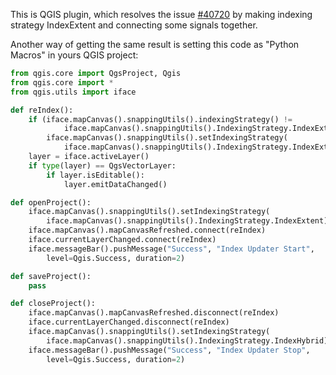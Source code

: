 This is QGIS plugin, which resolves the issue [#40720](https://github.com/qgis/QGIS/issues/40720) by making indexing strategy IndexExtent and connecting some signals together.

Another way of getting the same result is setting this code as "Python Macros" in yours QGIS project:

```python
from qgis.core import QgsProject, Qgis
from qgis.core import *
from qgis.utils import iface

def reIndex():
    if (iface.mapCanvas().snappingUtils().indexingStrategy() !=
            iface.mapCanvas().snappingUtils().IndexingStrategy.IndexExtent):
        iface.mapCanvas().snappingUtils().setIndexingStrategy(
            iface.mapCanvas().snappingUtils().IndexingStrategy.IndexExtent)
    layer = iface.activeLayer()
    if type(layer) == QgsVectorLayer:
        if layer.isEditable():
            layer.emitDataChanged()

def openProject():
    iface.mapCanvas().snappingUtils().setIndexingStrategy(
        iface.mapCanvas().snappingUtils().IndexingStrategy.IndexExtent)
    iface.mapCanvas().mapCanvasRefreshed.connect(reIndex)
    iface.currentLayerChanged.connect(reIndex)
    iface.messageBar().pushMessage("Success", "Index Updater Start",
        level=Qgis.Success, duration=2)

def saveProject():
    pass

def closeProject():
    iface.mapCanvas().mapCanvasRefreshed.disconnect(reIndex)
    iface.currentLayerChanged.disconnect(reIndex)
    iface.mapCanvas().snappingUtils().setIndexingStrategy(
        iface.mapCanvas().snappingUtils().IndexingStrategy.IndexHybrid)
    iface.messageBar().pushMessage("Success", "Index Updater Stop",
        level=Qgis.Success, duration=2)
```

